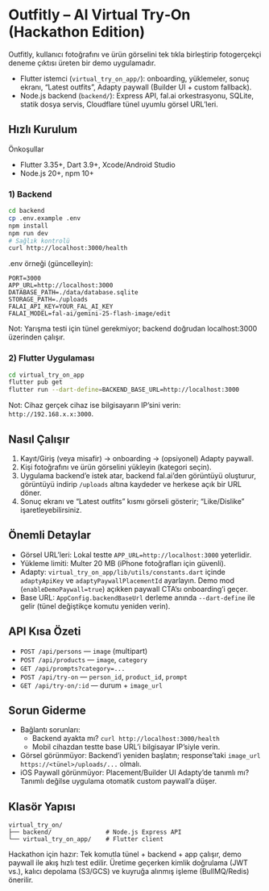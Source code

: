 # Outfitly – AI Virtual Try‑On (Hackathon Edition)

Outfitly, kullanıcı fotoğrafını ve ürün görselini tek tıkla birleştirip fotogerçekçi deneme çıktısı üreten bir demo uygulamadır.

- Flutter istemci (`virtual_try_on_app/`): onboarding, yüklemeler, sonuç ekranı, “Latest outfits”, Adapty paywall (Builder UI + custom fallback).
- Node.js backend (`backend/`): Express API, fal.ai orkestrasyonu, SQLite, statik dosya servis, Cloudflare tünel uyumlu görsel URL’leri.

## Hızlı Kurulum

Önkoşullar
- Flutter 3.35+, Dart 3.9+, Xcode/Android Studio
- Node.js 20+, npm 10+
  

### 1) Backend
```bash
cd backend
cp .env.example .env
npm install
npm run dev
# Sağlık kontrolü
curl http://localhost:3000/health
```
.env örneği (güncelleyin):
```
PORT=3000
APP_URL=http://localhost:3000
DATABASE_PATH=./data/database.sqlite
STORAGE_PATH=./uploads
FALAI_API_KEY=YOUR_FAL_AI_KEY
FALAI_MODEL=fal-ai/gemini-25-flash-image/edit
```
Not: Yarışma testi için tünel gerekmiyor; backend doğrudan localhost:3000 üzerinden çalışır.

### 2) Flutter Uygulaması
```bash
cd virtual_try_on_app
flutter pub get
flutter run --dart-define=BACKEND_BASE_URL=http://localhost:3000
```
Not: Cihaz gerçek cihaz ise bilgisayarın IP’sini verin: `http://192.168.x.x:3000`.

## Nasıl Çalışır
1) Kayıt/Giriş (veya misafir) → onboarding → (opsiyonel) Adapty paywall.
2) Kişi fotoğrafını ve ürün görselini yükleyin (kategori seçin).
3) Uygulama backend’e istek atar, backend fal.ai’den görüntüyü oluşturur, görüntüyü indirip `/uploads` altına kaydeder ve herkese açık bir URL döner.
4) Sonuç ekranı ve “Latest outfits” kısmı görseli gösterir; “Like/Dislike” işaretleyebilirsiniz.

## Önemli Detaylar
- Görsel URL’leri: Lokal testte `APP_URL=http://localhost:3000` yeterlidir.
- Yükleme limiti: Multer 20 MB (iPhone fotoğrafları için güvenli).
- Adapty: `virtual_try_on_app/lib/utils/constants.dart` içinde `adaptyApiKey` ve `adaptyPaywallPlacementId` ayarlayın. Demo mod (`enableDemoPaywall=true`) açıkken paywall CTA’sı onboarding’i geçer.
- Base URL: `AppConfig.backendBaseUrl` derleme anında `--dart-define` ile gelir (tünel değiştikçe komutu yeniden verin).

## API Kısa Özeti
- `POST /api/persons` — `image` (multipart)
- `POST /api/products` — `image`, `category`
- `GET /api/prompts?category=...`
- `POST /api/try-on` — `person_id`, `product_id`, `prompt`
- `GET /api/try-on/:id` — durum + `image_url`

## Sorun Giderme
- Bağlantı sorunları:
  - Backend ayakta mı? `curl http://localhost:3000/health`
  - Mobil cihazdan testte base URL’i bilgisayar IP’siyle verin.
- Görsel görünmüyor: Backend’i yeniden başlatın; response’taki `image_url` `https://<tünel>/uploads/...` olmalı.
- iOS Paywall görünmüyor: Placement/Builder UI Adapty’de tanımlı mı? Tanımlı değilse uygulama otomatik custom paywall’a düşer.

## Klasör Yapısı
```
virtual_try_on/
├── backend/               # Node.js Express API
└── virtual_try_on_app/    # Flutter client
```

Hackathon için hazır: Tek komutla tünel + backend + app çalışır, demo paywall ile akış hızlı test edilir. Üretime geçerken kimlik doğrulama (JWT vs.), kalıcı depolama (S3/GCS) ve kuyruğa alınmış işleme (BullMQ/Redis) önerilir.
